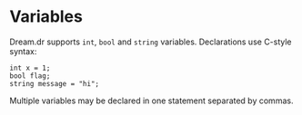 # Variables

Dream.dr supports `int`, `bool` and `string` variables. Declarations use C-style syntax:

```dream
int x = 1;
bool flag;
string message = "hi";
```

Multiple variables may be declared in one statement separated by commas.

